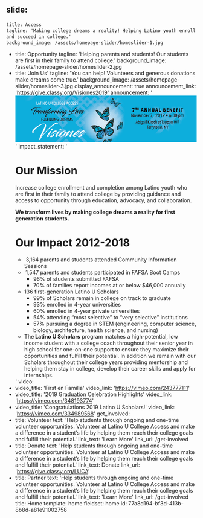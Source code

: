 slide:
  -
    title: Access
    tagline: 'Making college dreams a reality! Helping Latino youth enroll and succeed in college.'
    background_image: /assets/homepage-slider/homeslider-1.jpg
  -
    title: Opportunity
    tagline: 'Helping parents and students! Our students are first in their family to attend college.'
    background_image: /assets/homepage-slider/homeslider-2.jpg
  -
    title: 'Join Us'
    tagline: 'You can help! Volunteers and generous donations make dreams come true.'
    background_image: /assets/homepage-slider/homeslider-3.jpg
display_announcement: true
announcement_link: 'https://give.classy.org/Visiones2019'
announcement: '![visiones](/assets/homepage-announcement/visiones-banner.jpg)'
impact_statement: '<h1><strong>Our Mission</strong></h1><p>Increase college enrollment and completion among Latino youth who are first in their family to attend college by providing guidance and access to opportunity through education, advocacy, and collaboration.</p><p><strong>We transform lives by making college dreams a reality for first generation students.</strong></p><h1><strong>Our Impact 2012-2018</strong></h1><ul><li>&nbsp;3,164 parents and students attended Community Information Sessions</li><li><b>&nbsp;</b>1,547 parents and students participated in FAFSA Boot Camps<ul><li>96% of students submitted FAFSA</li><li>70% of families report incomes at or below $46,000 annually</li></ul></li></ul><ul><li>136 first-generation Latino U Scholars<ul><li>99% of Scholars remain in college on track to graduate</li><li>93% enrolled in 4-year universities</li><li>60% enrolled in 4-year private universities</li><li>54% attending “most selective” to “very selective” institutions</li><li>57% pursuing a degree in STEM (engineering, computer science, biology, architecture, health science, and nursing)</li></ul></li><li>The<strong>&nbsp;Latino U Scholars</strong>&nbsp;program matches a high-potential, low income student with a college coach throughout their senior year in high school for one-on-one support to ensure they maximize their opportunities and fulfill their potential. In addition we remain with our Scholars throughout their college years providing mentorship and helping them stay in college, develop their career skills and apply for internships.</li></ul>'
video:
  -
    video_title: 'First en Familia'
    video_link: 'https://vimeo.com/243777111'
  -
    video_title: '2019 Graduation Celebration Highlights'
    video_link: 'https://vimeo.com/348193774'
  -
    video_title: 'Congratulations 2019 Latino U Scholars!'
    video_link: 'https://vimeo.com/334989568'
get_involved:
  -
    title: Volunteer
    text: 'Help students through ongoing and one-time volunteer opportunities. Volunteer at Latino U College Access and make a difference in a student’s life by helping them reach their college goals and fulfill their potential.'
    link_text: 'Learn More'
    link_url: /get-involved
  -
    title: Donate
    text: 'Help students through ongoing and one-time volunteer opportunities. Volunteer at Latino U College Access and make a difference in a student’s life by helping them reach their college goals and fulfill their potential.'
    link_text: Donate
    link_url: 'https://give.classy.org/LUCA'
  -
    title: Partner
    text: 'Help students through ongoing and one-time volunteer opportunities. Volunteer at Latino U College Access and make a difference in a student’s life by helping them reach their college goals and fulfill their potential.'
    link_text: 'Learn More'
    link_url: /get-involved
title: Home
template: home
fieldset: home
id: 77a8d194-bf3d-413b-8b8d-a81e91002758
